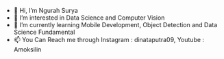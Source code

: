 - 👋 Hi, I’m Ngurah Surya 
- 👀 I’m interested in Data Science and Computer Vision
- 🌱 I’m currently learning Mobile Development, Object Detection and Data Science Fundamental
- 📫 You Can Reach me through Instagram : dinataputra09, Youtube : Amoksilin

<!---
ngurahsurya584/ngurahsurya584 is a ✨ special ✨ repository because its `README.md` (this file) appears on your GitHub profile.
You can click the Preview link to take a look at your changes.
--->
